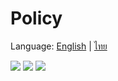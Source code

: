 # Policy

Language:
[English](https://github.com/golfz/policy/blob/main/README.md) |
[ไทย](https://github.com/golfz/policy/blob/main/README_th.md)

![](https://img.shields.io/badge/build-passing-brightgreen)
![](https://img.shields.io/badge/coverage-100%25-brightgreen)
![](https://img.shields.io/badge/license-MIT-blue)